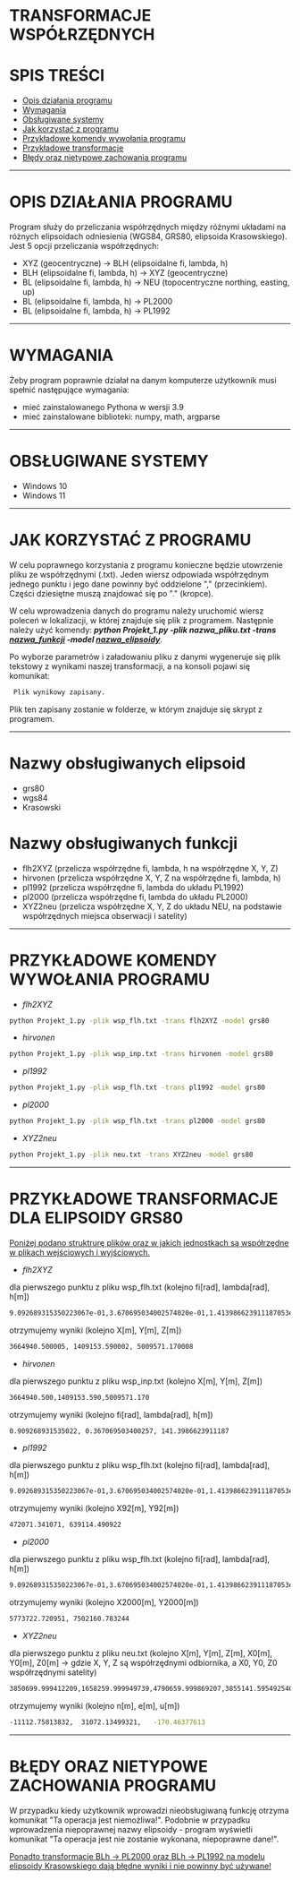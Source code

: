 # TRANSFORMACJE WSPÓŁRZĘDNYCH

# SPIS TREŚCI
- [Opis działania programu](#OPIS-DZIAŁANIA-PROGRAMU)
- [Wymagania](#WYMAGANIA)
- [Obsługiwane systemy](#OBSŁUGIWANE-SYSTEMY)
- [Jak korzystać z programu](#JAK-KORZYSTAĆ-Z-PROGRAMU)
- [Przykładowe komendy wywołania programu](#PRZYKŁADOWE-KOMENDY-WYWOŁANIA-PROGRAMU)
- [Przykładowe transformacje](#PRZYKŁADOWE-TRANSFORMACJE-DLA-ELIPSOIDY-GRS80)
- [Błędy oraz nietypowe zachowania programu](#BŁĘDY-ORAZ-NIETYPOWE-ZACHOWANIA-PROGRAMU)

***

# OPIS DZIAŁANIA PROGRAMU

Program służy do przeliczania współrzędnych między różnymi układami na różnych elipsoidach odniesienia (WGS84, GRS80, elipsoida Krasowskiego). 
Jest 5 opcji przeliczania współrzędnych:
- XYZ (geocentryczne) -> BLH (elipsoidalne fi, lambda, h)
- BLH (elipsoidalne fi, lambda, h) -> XYZ (geocentryczne)
- BL (elipsoidalne fi, lambda, h) -> NEU (topocentryczne northing, easting, up)
- BL (elipsoidalne fi, lambda, h) -> PL2000
- BL (elipsoidalne fi, lambda, h) -> PL1992

***

# WYMAGANIA

Żeby program poprawnie działał na danym komputerze użytkownik musi spełnić następujące wymagania:
- mieć zainstalowanego Pythona w wersji 3.9
- mieć zainstalowane biblioteki: numpy, math, argparse

***

# OBSŁUGIWANE SYSTEMY
- Windows 10
- Windows 11

***

# JAK KORZYSTAĆ Z PROGRAMU

W celu poprawnego korzystania z programu konieczne będzie utowrzenie pliku ze współrzędnymi (.txt). Jeden wiersz odpowiada współrzędnym jednego punktu i jego dane powinny być oddzielone "," (przecinkiem). Części dziesiętne muszą znajdować się po "." (kropce).


W celu wprowadzenia danych do programu należy uruchomić wiersz poleceń w lokalizacji, w której znajduje się plik z programem. Następnie należy użyć komendy: ***python Projekt_1.py -plik nazwa_pliku.txt -trans [nazwa_funkcji](#Nazwy-obsługiwanych-funkcji) -model [nazwa_elipsoidy](#Nazwy-obsługiwanych-elipsoid)***. 

Po wyborze parametrów i załadowaniu pliku z danymi wygeneruje się plik tekstowy z wynikami naszej transformacji, a na konsoli pojawi się komunikat:
  ```sh
   Plik wynikowy zapisany.
  ```
Plik ten zapisany zostanie w folderze, w którym znajduje się skrypt z programem.

***	

# Nazwy obsługiwanych elipsoid
- grs80
- wgs84
- Krasowski

# Nazwy obsługiwanych funkcji
- flh2XYZ (przelicza współrzędne fi, lambda, h na współrzędne X, Y, Z)
- hirvonen (przelicza współrzędne X, Y, Z na współrzędne fi, lambda, h)
- pl1992 (przelicza współrzędne fi, lambda do układu PL1992)
- pl2000 (przelicza współrzędne fi, lambda do układu PL2000)
- XYZ2neu (przelicza współrzędne X, Y, Z do układu NEU, na podstawie współrzędnych miejsca obserwacji i satelity)

***

# PRZYKŁADOWE KOMENDY WYWOŁANIA PROGRAMU 
- *flh2XYZ*

```sh
python Projekt_1.py -plik wsp_flh.txt -trans flh2XYZ -model grs80
```

- *hirvonen*

```sh
python Projekt_1.py -plik wsp_inp.txt -trans hirvonen -model grs80
```

- *pl1992*

```sh
python Projekt_1.py -plik wsp_flh.txt -trans pl1992 -model grs80
```

- *pl2000*

```sh
python Projekt_1.py -plik wsp_flh.txt -trans pl2000 -model grs80
```

- *XYZ2neu*

```sh
python Projekt_1.py -plik neu.txt -trans XYZ2neu -model grs80
```

***

# PRZYKŁADOWE TRANSFORMACJE DLA ELIPSOIDY GRS80

<ins>Poniżej podano struktrurę plików oraz w jakich jednostkach są współrzędne w plikach wejściowych i wyjściowych.</ins>
- *flh2XYZ*
 
dla pierwszego punktu z pliku wsp_flh.txt (kolejno fi[rad], lambda[rad], h[m])
  ```sh
  9.092689315350223067e-01,3.670695034002574020e-01,1.413986623911187053e+02
  ```
  otrzymujemy wyniki (kolejno X[m], Y[m], Z[m])
  ```sh
  3664940.500005, 1409153.590002, 5009571.170008
  ```
  
  - *hirvonen*
  
  dla pierwszego punktu z pliku wsp_inp.txt (kolejno X[m], Y[m], Z[m])
  ```sh
 3664940.500,1409153.590,5009571.170
  ```
  otrzymujemy wyniki (kolejno fi[rad], lambda[rad], h[m])
  ```sh
 0.909268931535022, 0.367069503400257, 141.3986623911187
  ```
  
  - *pl1992*
  
  dla pierwszego punktu z pliku wsp_flh.txt (kolejno fi[rad], lambda[rad], h[m])
  ```sh
 9.092689315350223067e-01,3.670695034002574020e-01,1.413986623911187053e+02
  ```
  otrzymujemy wyniki (kolejno X92[m], Y92[m])
  ```sh
 472071.341071, 639114.490922
  ```
  
 - *pl2000*
 
  dla pierwszego punktu z pliku wsp_flh.txt (kolejno fi[rad], lambda[rad], h[m])
  ```sh
  9.092689315350223067e-01,3.670695034002574020e-01,1.413986623911187053e+02
  ```
  otrzymujemy wyniki (kolejno X2000[m], Y2000[m])
  ```sh
  5773722.720951, 7502160.783244
  ```
  
 - *XYZ2neu*
 
  dla pierwszego punktu z pliku neu.txt (kolejno X[m], Y[m], Z[m], X0[m], Y0[m], Z0[m] -> gdzie X, Y, Z są współrzędnymi odbiornika, a X0, Y0, Z0 współrzędnymi satelity)
  ```sh
  3850699.999412209,1658259.999949739,4790659.999869207,3855141.5954925404,1626409.7007365027,4798064.7745897975
  ```
  otrzymujemy wyniki (kolejno n[m], e[m], u[m])
  ```sh
  -11112.75813832,  31072.13499321,   -170.46377613
  ```

***
# BŁĘDY ORAZ NIETYPOWE ZACHOWANIA PROGRAMU

W przypadku kiedy użytkownik wprowadzi nieobsługiwaną funkcję otrzyma komunikat "Ta operacja jest niemożliwa!". Podobnie w przypadku wprowadzenia niepoprawnej nazwy elipsoidy - program wyświetli komunikat "Ta operacja jest nie zostanie wykonana, niepoprawne dane!".

<ins>Ponadto transformacje BLh -> PL2000 oraz BLh -> PL1992 na modelu elipsoidy Krasowskiego dają błędne wyniki i nie powinny być używane!</ins>

